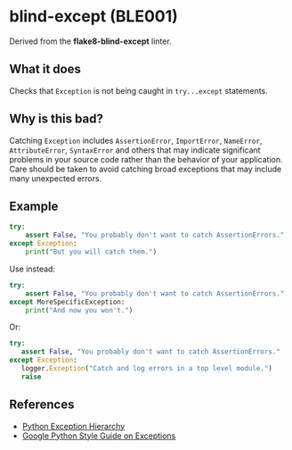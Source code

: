 # blind-except (BLE001)

Derived from the **flake8-blind-except** linter.

## What it does
Checks that `Exception` is not being caught in `try...except` statements.

## Why is this bad?
Catching `Exception` includes `AssertionError`, `ImportError`, `NameError`, `AttributeError`, `SyntaxError` and others that may indicate significant problems in your source code rather than the behavior of your application. Care should be taken to avoid catching broad exceptions that may include many unexpected errors.

## Example
```python
try:
    assert False, "You probably don't want to catch AssertionErrors."
except Exception:
    print("But you will catch them.")
```

Use instead:
```python
try:
    assert False, "You probably don't want to catch AssertionErrors."
except MoreSpecificException:
    print("And now you won't.")
```

Or:
```python
try:
   assert False, "You probably don't want to catch AssertionErrors."
except Exception:
   logger.Exception("Catch and log errors in a top level module.")
   raise
```

## References
- [Python Exception Hierarchy](https://docs.python.org/3/library/exceptions.html#exception-hierarchy)
- [Google Python Style Guide on Exceptions](https://google.github.io/styleguide/pyguide.html#24-exceptions)
